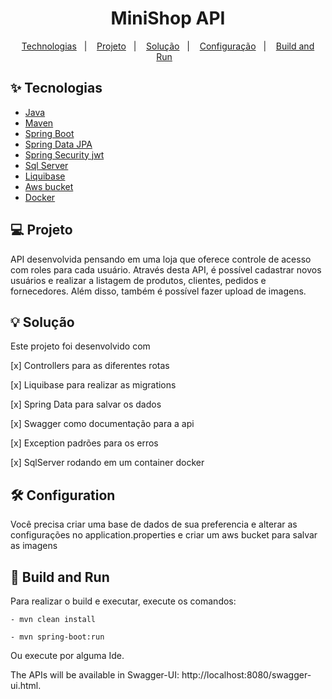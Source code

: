 <h1 align="center">
  MiniShop API
</h1>

<p align="center">
  <a href="#-tecnologias">Technologias</a>&nbsp;&nbsp;&nbsp;|&nbsp;&nbsp;&nbsp;
  <a href="#-projeto">Projeto</a>&nbsp;&nbsp;&nbsp;|&nbsp;&nbsp;&nbsp;
  <a href="#-solução">Solução</a>&nbsp;&nbsp;&nbsp;|&nbsp;&nbsp;&nbsp;
  <a href="#-configuração">Configuração</a>&nbsp;&nbsp;&nbsp;|&nbsp;&nbsp;&nbsp;
  <a href="#-build-and-run">Build and Run</a>&nbsp;&nbsp;&nbsp;
</p>

## ✨ Tecnologias

- [Java](https://www.oracle.com/java/technologies/downloads/)
- [Maven](https://maven.apache.org/download.cgi)
- [Spring Boot](https://spring.io/projects/spring-boot)
- [Spring Data JPA](https://spring.io/projects/spring-data-jpa)
- [Spring Security jwt](https://docs.spring.io/spring-security/reference/index.html)
- [Sql Server](https://www.microsoft.com/pt-br/sql-server/sql-server-downloads)
- [Liquibase](https://www.liquibase.org/)
- [Aws bucket](https://docs.aws.amazon.com/pt_br/AmazonS3/latest/userguide/UsingBucket.html)
- [Docker](https://docs.docker.com/)

## 💻 Projeto

API desenvolvida pensando em uma loja que oferece controle de acesso com roles para cada usuário. Através desta API, é possível cadastrar novos usuários e realizar a listagem de produtos, clientes, pedidos e fornecedores. Além disso, também é possível fazer upload de imagens.

## 💡 Solução

Este projeto foi desenvolvido com

[x] Controllers para as diferentes rotas

[x] Liquibase para realizar as migrations

[x] Spring Data para salvar os dados

[x] Swagger como documentação para a api

[x] Exception padrões para os erros

[x] SqlServer rodando em um container docker

## 🛠️ Configuration

Você precisa criar uma base de dados de sua preferencia e alterar as configurações no application.properties e criar um aws bucket para salvar as imagens 

## 🚀 Build and Run

Para realizar o build e executar, execute os comandos:

```
- mvn clean install

- mvn spring-boot:run
```
Ou execute por alguma Ide.

The APIs will be available in Swagger-UI: http://localhost:8080/swagger-ui.html.
